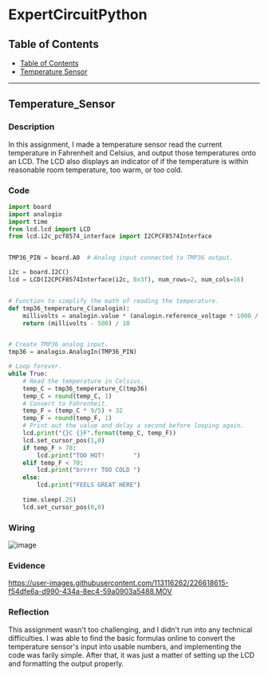# ExpertCircuitPython

## Table of Contents
* [Table of Contents](#TableOfContents)
* [Temperature Sensor](#Temperature_Sensor)
---

## Temperature_Sensor

### Description

In this assignment, I made a temperature sensor read the current temperature in Fahrenheit and Celsius, and output those temperatures onto an LCD. The LCD also displays an indicator of if the temperature is within reasonable room temperature, too warm, or too cold.

### Code

```python
import board
import analogio
import time
from lcd.lcd import LCD
from lcd.i2c_pcf8574_interface import I2CPCF8574Interface


TMP36_PIN = board.A0  # Analog input connected to TMP36 output.

i2c = board.I2C()
lcd = LCD(I2CPCF8574Interface(i2c, 0x3f), num_rows=2, num_cols=16)


# Function to simplify the math of reading the temperature.
def tmp36_temperature_C(analogin):
    millivolts = analogin.value * (analogin.reference_voltage * 1000 / 65535)
    return (millivolts - 500) / 10


# Create TMP36 analog input.
tmp36 = analogio.AnalogIn(TMP36_PIN)

# Loop forever.
while True:
    # Read the temperature in Celsius.
    temp_C = tmp36_temperature_C(tmp36)
    temp_C = round(temp_C, 1)
    # Convert to Fahrenheit.
    temp_F = (temp_C * 9/5) + 32
    temp_F = round(temp_F, 1)
    # Print out the value and delay a second before looping again.
    lcd.print("{}C {}F".format(temp_C, temp_F))
    lcd.set_cursor_pos(1,0)
    if temp_F > 78:
        lcd.print("TOO HOT!        ")
    elif temp_F < 70:
        lcd.print("brrrrr TOO COLD ")
    else:
        lcd.print("FEELS GREAT HERE")
    
    time.sleep(.25)
    lcd.set_cursor_pos(0,0)
```

### Wiring

![image](https://user-images.githubusercontent.com/113116262/226617846-8fa32a54-d01a-4eaf-a6f7-686fb7ef90b6.png)


### Evidence

https://user-images.githubusercontent.com/113116262/226618615-f54dfe6a-d990-434a-8ec4-59a0903a5488.MOV

### Reflection

This assignment wasn't too challenging, and I didn't run into any technical difficulties. I was able to find the basic formulas online to convert the temperature sensor's input into usable numbers, and implementing the code was farily simple. After that, it was just a matter of setting up the LCD and formatting the output properly. 
